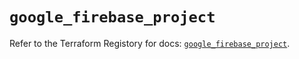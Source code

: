 # `google_firebase_project`

Refer to the Terraform Registory for docs: [`google_firebase_project`](https://registry.terraform.io/providers/hashicorp/google-beta/4.78.0/docs/resources/google_firebase_project).
